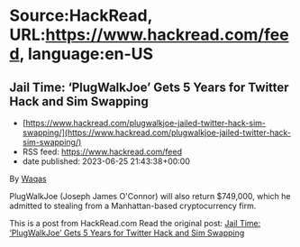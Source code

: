# Source:HackRead, URL:https://www.hackread.com/feed, language:en-US

## Jail Time: ‘PlugWalkJoe’ Gets 5 Years for Twitter Hack and Sim Swapping
 - [https://www.hackread.com/plugwalkjoe-jailed-twitter-hack-sim-swapping/](https://www.hackread.com/plugwalkjoe-jailed-twitter-hack-sim-swapping/)
 - RSS feed: https://www.hackread.com/feed
 - date published: 2023-06-25 21:43:38+00:00

<p>By <a href="https://www.hackread.com/author/hackread/" rel="nofollow">Waqas</a></p>
<p>PlugWalkJoe (Joseph James O'Connor) will also return $749,000, which he admitted to stealing from a Manhattan-based cryptocurrency firm.</p>
<p>This is a post from HackRead.com Read the original post: <a href="https://www.hackread.com/plugwalkjoe-jailed-twitter-hack-sim-swapping/" rel="nofollow">Jail Time: &#8216;PlugWalkJoe&#8217; Gets 5 Years for Twitter Hack and Sim Swapping</a></p>

